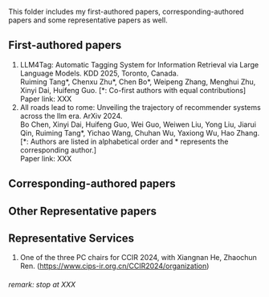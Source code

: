 This folder includes my first-authored papers, corresponding-authored papers and some representative papers as well.
## First-authored papers
1. LLM4Tag: Automatic Tagging System for  Information Retrieval via Large Language Models. KDD 2025, Toronto, Canada. <br>
   Ruiming Tang*, Chenxu Zhu*, Chen Bo*, Weipeng Zhang, Menghui Zhu, Xinyi Dai, Huifeng Guo. [*: Co-first authors with equal contributions]<br>
   Paper link: XXX
2. All roads lead to rome: Unveiling the trajectory of recommender systems across the llm era. ArXiv 2024. <br>
   Bo Chen, Xinyi Dai, Huifeng Guo, Wei Guo, Weiwen Liu, Yong Liu, Jiarui Qin, Ruiming Tang*, Yichao Wang, Chuhan Wu, Yaxiong Wu, Hao Zhang. [*: Authors are listed in alphabetical order and * represents the corresponding author.] <br>
   Paper link: XXX


## Corresponding-authored papers

## Other Representative papers


## Representative Services
1. One of the three PC chairs for CCIR 2024, with Xiangnan He, Zhaochun Ren. (https://www.cips-ir.org.cn/CCIR2024/organization)





###### remark: stop at XXX
